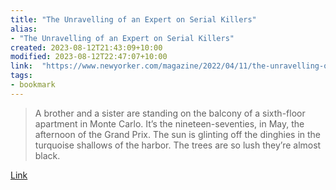 ```yaml
---
title: "The Unravelling of an Expert on Serial Killers"
alias:
- "The Unravelling of an Expert on Serial Killers"
created: 2023-08-12T21:43:09+10:00
modified: 2023-08-12T22:47:07+10:00
link:  "https://www.newyorker.com/magazine/2022/04/11/the-unravelling-of-an-expert-on-serial-killers"
tags:
- bookmark
---
```


> A brother and a sister are standing on the balcony of a sixth-floor apartment in Monte Carlo. It’s the nineteen-seventies, in May, the afternoon of the Grand Prix. The sun is glinting off the dinghies in the turquoise shallows of the harbor. The trees are so lush they’re almost black.

[Link](https://www.newyorker.com/magazine/2022/04/11/the-unravelling-of-an-expert-on-serial-killers)